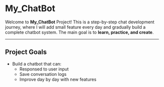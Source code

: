# My_ChatBot

Welcome to **My_ChatBot** Project!
This is a step-by-step chat development journey, where I will add small feature every day and gradually build a complete chatbot system.
The main goal is to **learn, practice, and create**.

---

## Project Goals
- Build a chatbot that can:
    - Responsed to user input
    - Save conversation logs
    - Improve day by day with new features